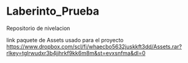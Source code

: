 # Laberinto_Prueba
Repositorio de nivelacion

link paquete de Assets usado para el proyecto
https://www.dropbox.com/scl/fi/whaecbo5632juskkft3dd/Assets.rar?rlkey=tglrwudxr3b4jjhrkf9kk6m8m&st=evxsnfma&dl=0
